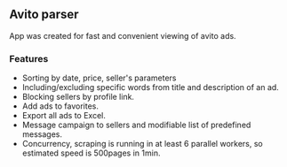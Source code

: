 ## Avito parser
App was created for fast and convenient viewing of avito ads.

### Features
+ Sorting by date, price, seller's parameters
+ Including/excluding specific words from title and description of an ad.
+ Blocking sellers by profile link.
+ Add ads to favorites.
+ Export all ads to Excel.
+ Message campaign to sellers and modifiable list of predefined messages.
+ Concurrency, scraping is running in at least 6 parallel workers, so estimated speed is 500pages in 1min. 
